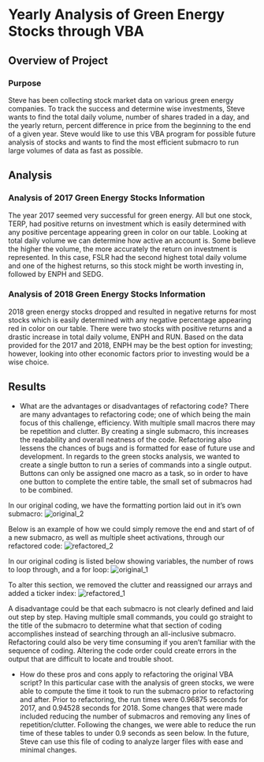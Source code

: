 # Yearly Analysis of Green Energy Stocks through VBA

## Overview of Project

### Purpose
Steve has been collecting stock market data on various green energy companies. To track the success and determine wise investments, Steve wants to find the total daily volume, number of shares traded in a day, and the yearly return, percent difference in price from the beginning to the end of a given year. Steve would like to use this VBA program for possible future analysis of stocks and wants to find the most efficient submacro to run large volumes of data as fast as possible. 

## Analysis

### Analysis of 2017 Green Energy Stocks Information
The year 2017 seemed very successful for green energy. All but one stock, TERP, had positive returns on investment which is easily determined with any positive percentage appearing green in color on our table. Looking at total daily volume we can determine how active an account is. Some believe the higher the volume, the more accurately the return on investment is represented. In this case, FSLR had the second highest total daily volume and one of the highest returns, so this stock might be worth investing in, followed by ENPH and SEDG.

### Analysis of 2018 Green Energy Stocks Information
2018 green energy stocks dropped and resulted in negative returns for most stocks which is easily determined with any negative percentage appearing red in color on our table. There were two stocks with positive returns and a drastic increase in total daily volume, ENPH and RUN. Based on the data provided for the 2017 and 2018, ENPH may be the best option for investing; however, looking into other economic factors prior to investing would be a wise choice.

## Results

- What are the advantages or disadvantages of refactoring code?
There are many advantages to refactoring code; one of which being the main focus of this challenge, efficiency. With multiple small macros there may be repetition and clutter. By creating a single submacro, this increases the readability and overall neatness of the code. Refactoring also lessens the chances of bugs and is formatted for ease of future use and development. In regards to the green stocks analysis, we wanted to create a single button to run a series of commands into a single output. Buttons can only be assigned one macro as a task, so in order to have one button to complete the entire table, the small set of submacros had to be combined.

In our original coding, we have the formatting portion laid out in it’s own submacro:
![original_2](https://user-images.githubusercontent.com/100329223/159199076-d4176aa2-20db-46dd-8813-6253327adfce.png)

Below is an example of how we could simply remove the end and start of of a new submacro, as well as multiple sheet activations, through our refactored code:
![refactored_2](https://user-images.githubusercontent.com/100329223/159199101-807d6512-417b-45cf-baf1-e2644509b908.png)

In our original coding is listed below showing variables, the number of rows to loop through, and a for loop:
![original_1](https://user-images.githubusercontent.com/100329223/159199131-3056a989-1c06-42b0-bc55-80a285ecda1c.png)

To alter this section, we removed the clutter and reassigned our arrays and added a ticker index:
![refactored_1](https://user-images.githubusercontent.com/100329223/159199138-a9bf80d3-854c-4bf5-9040-cb99fbb5634c.png)

A disadvantage could be that each submacro is not clearly defined and laid out step by step. Having multiple small commands, you could go straight to the title of the submacro to determine what that section of coding accomplishes instead of searching through an all-inclusive submacro. Refactoring could also be very time consuming if you aren’t familiar with the sequence of coding. Altering the code order could create errors in the output that are difficult to locate and trouble shoot.


- How do these pros and cons apply to refactoring the original VBA script?
In this particular case with the analysis of green stocks, we were able to compute the time it took to run the submacro prior to refactoring and after.  Prior to refactoring, the run times were 0.96875 seconds for 2017, and 0.94528 seconds for 2018. Some changes that were made included reducing the number of submacros and removing any lines of repetition/clutter. Following the changes, we were able to reduce the run time of these tables to under 0.9 seconds as seen below. In the future, Steve can use this file of coding to analyze larger files with ease and minimal changes.

